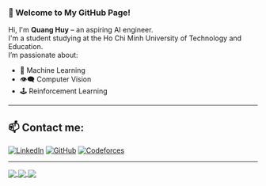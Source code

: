 ### 👋 Welcome to My GitHub Page!

Hi, I'm **Quang Huy** – an aspiring AI engineer. <br>
I'm a student studying at the Ho Chi Minh University of Technology and Education. <br>
I’m passionate about: <br>
- 🧠 Machine Learning
- 👁️‍🗨️ Computer Vision
- 🕹️ Reinforcement Learning
---

## 📫 Contact me:

[![LinkedIn](https://i.stack.imgur.com/gVE0j.png)](https://www.linkedin.com/in/quang-huy-nghiem-46ab86336/)
[![GitHub](https://i.stack.imgur.com/tskMh.png)](https://github.com/HuyinCP)
[![Codeforces](https://img.shields.io/badge/Codeforces-orange?style=flat-square&logo=codeforces)](https://codeforces.com/profile/Huy_inIT)

---


<a href="https://github.com/HuyinCP/AI_projectGame">
  <!-- Change the github-readme-stats.anuraghazra1.vercel.app to github-readme-stats.vercel.app  -->
  <img align="center" src="https://github-readme-stats.anuraghazra1.vercel.app/api/pin/?username=HuyinCP&repo=AI_projectGame&theme=tokyonight" />
</a>

<a href="https://github.com/HuyinCP/8-Puzzle-AI-solver-">
  <img align="center" src="https://github-readme-stats.anuraghazra1.vercel.app/api/pin/?username=HuyinCP&repo=8-Puzzle-AI-solver-&theme=tokyonight" />
</a>

<a href="https://github.com/HuyinCP/Competitive-programming">
  <img align="center" src="https://github-readme-stats.anuraghazra1.vercel.app/api/pin/?username=HuyinCP&repo=Competitive-programming&theme=tokyonight" />
</a>

